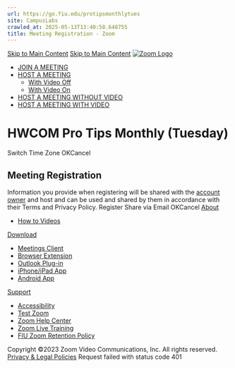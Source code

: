 ```yaml
---
url: https://go.fiu.edu/protipsmonthlytues
site: CampusLabs
crawled_at: 2025-05-13T13:40:58.648755
title: Meeting Registration - Zoom
---
```


[Skip to Main Content](https://go.fiu.edu/protipsmonthlytues#the-main-content)
[Skip to Main Content](https://go.fiu.edu/protipsmonthlytues#the-main-content)
[ ![Zoom Logo](https://st2.zoom.us/static/6.3.13242/image/new/topNav/Zoom_logo.svg) ](https://go.fiu.edu/)
  * [JOIN A MEETING](https://go.fiu.edu/join)
  * [HOST A MEETING ](https://go.fiu.edu/protipsmonthlytues)
    * [With Video Off](https://go.fiu.edu/start/webmeeting)
    * [With Video On](https://go.fiu.edu/start/videomeeting)
  * [HOST A MEETING WITHOUT VIDEO](https://go.fiu.edu/start/webmeeting)
  * [HOST A MEETING WITH VIDEO](https://go.fiu.edu/start/videomeeting)


# HWCOM Pro Tips Monthly (Tuesday)
Switch Time Zone
OKCancel
## Meeting Registration
Information you provide when registering will be shared with the [account owner](https://support.zoom.us/hc/en-us/articles/360059564372-In-Product-Privacy-Notifications) and host and can be used and shared by them in accordance with their Terms and Privacy Policy.
Register
Share via Email
OKCancel
[About](https://go.fiu.edu/about)
  * [How to Videos](https://go.fiu.edu/resources)


[Download](https://go.fiu.edu/download)
  * [Meetings Client](https://go.fiu.edu/download#client_4meeting)
  * [Browser Extension](https://go.fiu.edu/download#chrome_ext)
  * [Outlook Plug-in](https://go.fiu.edu/download#outlook_plugin)
  * [iPhone/iPad App](https://go.fiu.edu/download#mobile_app)
  * [Android App](https://go.fiu.edu/download#mobile_app)


[Support](https://support.zoom.us/hc/en-us)
  * [Accessibility](https://go.fiu.edu/accessibility)
  * [Test Zoom](https://go.fiu.edu/test)
  * [Zoom Help Center](https://support.zoom.com/hc/en-us)
  * [Zoom Live Training](https://go.fiu.edu/livetraining)
  * [FIU Zoom Retention Policy](https://fiu.service-now.com/sp?id=kb_article&sys_id=fbabac19dbc0b7c0b16af969af961911)


Copyright ©2023 Zoom Video Communications, Inc. All rights reserved. [Privacy & Legal Policies](https://go.fiu.edu/legal)
Request failed with status code 401 
